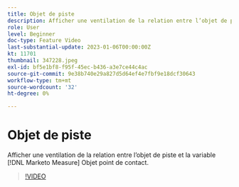 ```yaml
---
title: Objet de piste
description: Afficher une ventilation de la relation entre l’objet de piste et la variable [!DNL Marketo Measure] Objet point de contact.
role: User
level: Beginner
doc-type: Feature Video
last-substantial-update: 2023-01-06T00:00:00Z
kt: 11701
thumbnail: 347228.jpeg
exl-id: bf5e1bf8-f95f-45ec-b436-a3e7ce44c4ac
source-git-commit: 9e38b740e29a827d5d64ef4e7fbf9e18dcf30643
workflow-type: tm+mt
source-wordcount: '32'
ht-degree: 0%

---
```


# Objet de piste

Afficher une ventilation de la relation entre l’objet de piste et la variable [!DNL Marketo Measure] Objet point de contact.

>[!VIDEO](https://video.tv.adobe.com/v/347228/?quality=12&learn=on)
